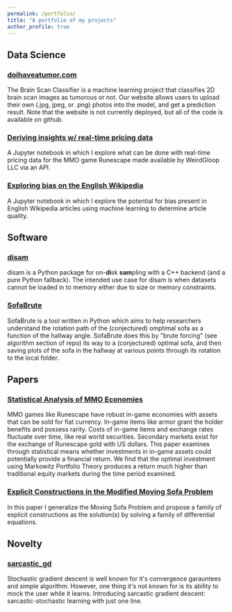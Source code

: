 ```yaml
---
permalink: /portfolio/
title: "A portfolio of my projects"
author_profile: true
---
```


## Data Science
### [doihaveatumor.com](https://github.com/Nadr0jj/DATA515-Brain-Scan-Classification)
The Brain Scan Classifier is a machine learning project that classifies 2D brain scan images as tumorous or not. Our website allows users to upload their own (.jpg, jpeg, or .png) photos into the model, and get a prediction result. Note that the website is not currently deployed, but all of the code is available on github.

### [Deriving insights w/ real-time pricing data](https://github.com/Nadr0jj/osrs_api_data_exploration/blob/main/osrs_api_data_exploration.ipynb)
A Jupyter notebook in which I explore what can be done with real-time pricing data for the MMO game Runescape made available by WeirdGloop LLC via an API.

### [Exploring bias on the English Wikipedia](https://github.com/Nadr0jj/English-wikipedia-bias)
A Jupyter notebook in which I explore the potential for bias present in English Wikipedia articles using machine learning to determine article quality.

## Software
### [disam](https://github.com/Nadr0jj/disam)
disam is a Python package for on-**di**sk **sam**pling with a C++ backend (and a pure Python fallback). The intended use case for disam is when datasets cannot be loaded in to memory either due to size or memory constraints.

### [SofaBrute](https://github.com/Nadr0jj/SofaBrute)
SofaBrute is a tool written in Python which aims to help researchers understand the rotation path of the (conjectured) omptimal sofa as a function of the hallway angle. SofaBrute does this by "brute forcing" (see algorithm section of repo) its way to a (conjectured) optimal sofa, and then saving plots of the sofa in the hallway at various points through its rotation to the local folder.


## Papers

### [Statistical Analysis of MMO Economies](https://github.com/Nadr0jj/mmo_economy_analysis/blob/main/data.pdf)
MMO games like Runescape have robust in-game economies with assets that can be sold for fiat currency. In-game items like armor grant the holder benefits and possess rarity. Costs of in-game items and exchange rates fluctuate over time, like real world securities. Secondary markets exist for the exchange of Runescape gold with US dollars. This paper examines through statistical means whether investments in in-game assets could potentially provide a financial return. We find that the optimal investment using Markowitz Portfolio Theory produces a return much higher than traditional equity markets during the time period examined.

### [Explicit Constructions in the Modified Moving Sofa Problem](https://github.com/Nadr0jj/moving_sofa_paper/blob/main/explicit_construction.pdf)
In this paper I generalize the Moving Sofa Problem and propose a family of explicit constructions as the solution(s) by solving a family of differential equations.

## Novelty

### [sarcastic_gd](https://github.com/Nadr0jj/sarcastic_gd)
Stochastic gradient descent is well known for it's convergence garauntees and simple algorithm. However, one thing it's not known for is its ability to mock the user while it learns. Introducing sarcastic gradient descent: sarcastic-stochastic learning with just one line.
